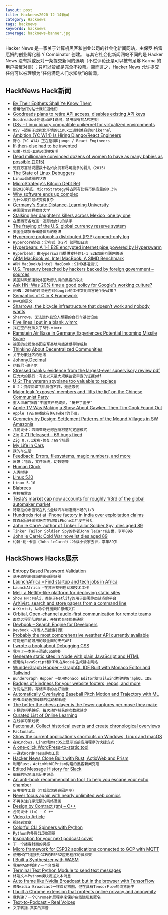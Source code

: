 ```yaml
---
layout: post
title: Hacknews2020-12-14新闻
category: Hacknews
tags: hacknews
keywords: hacknews
coverage: hacknews-banner.jpg
---
```


Hacker News 是一家关于计算机黑客和创业公司的社会化新闻网站，由保罗·格雷厄姆的创业孵化器 Y Combinator 创建。
与其它社会化新闻网站不同的是 Hacker News 没有踩或反对一条提交新闻的选项（不过评论还是可以被有足够 Karma 的用户投反对票）；只可以赞或是完全不投票。简而言之，Hacker News 允许提交任何可以被理解为“任何满足人们求知欲”的新闻。

## HackNews Hack新闻


- [By Their Epithets Shall Ye Know Them](https://newleftreview.org/issues/ii126/articles/michael-maar-by-their-epithets-shall-ye-know-them)
- `借着他们的贴士就知道他们`
- [Goodreads plans to retire API access, disables existing API keys](https://joealcorn.co.uk/blog/2020/goodreads-retiring-API)
- `Goodreads计划退出API访问，禁用现有的API密钥`
- [OSv – Linux binary compatible unikernel for virtualized environments](https://github.com/cloudius-systems/osv)
- `OSv –适用于虚拟化环境的Linux二进制兼容的unikernel`
- [Ambition (YC W14) Is Hiring Django/React Engineers](https://ambition.com/career/opportunity/full-stack-engineer/)
- `野心（YC W14）正在招聘Django / React Engineers`
- [If-then-else had to be invented](https://github.com/ericfischer/if-then-else/blob/master/if-then-else.md)
- `如果-然后-其他必须被发明`
- [Dead millionaire convinced dozens of women to have as many babies as possible (2015)](https://fivethirtyeight.com/features/how-a-dead-millionaire-convinced-dozens-of-women-to-have-as-many-babies-as-possible/)
- `死百万富翁说服数十名妇女拥有尽可能多的婴儿（2015）`
- [The State of Linux Debuggers](https://scattered-thoughts.net/writing/the-state-of-linux-debuggers/)
- `Linux调试器的状态`
- [MicroStrategy's Bitcoin Debt Bet](https://www.kevinrooke.com/post/microstrategys-bitcoin-debt-bet)
- `到2020年底，MicroStrategy将占所有比特币供应量的0.3％`
- [Why software ends up complex](https://alexgaynor.net/2020/nov/30/why-software-ends-up-complex/)
- `为什么软件最终变得复杂`
- [Germany's State Distance-Learning University](https://www.fernuni-hagen.de/english/)
- `德国国立远程教育大学`
- [Stalking her daughter’s killers across Mexico, one by one](https://www.nytimes.com/2020/12/13/world/americas/miriam-rodriguez-san-fernando.html)
- `在墨西哥各地逐一追踪她女儿的杀手`
- [The fraying of the U.S. global currency reserve system](https://www.lynalden.com/fraying-petrodollar-system/)
- `美国全球货币储备体系的崩溃`
- [Hypercore protocol: a distributed (P2P) append-only log](https://hypercore-protocol.org/)
- `Hypercore协议：分布式（P2P）仅附加日志`
- [Hyperbeam: A 1-1 E2E encrypted internet pipe powered by Hyperswarm](https://github.com/mafintosh/hyperbeam)
- `Hyperbeam：由Hyperswarm提供支持的1-1 E2E加密互联网管道`
- [ARM MacBook vs. Intel MacBook: A SIMD Benchmark](https://lemire.me/blog/2020/12/13/arm-macbook-vs-intel-macbook-a-simd-benchmark/)
- `ARM MacBook与Intel MacBook：SIMD基准测试`
- [U.S. Treasury breached by hackers backed by foreign government – sources](https://www.reuters.com/article/us-usa-cyber-amazon-com-exclsuive/u-s-treasury-breached-by-hackers-backed-by-foreign-government-sources-idUSKBN28N0PG)
- `美国财政部遭到外国政府支持的黑客的攻击`
- [Ask HN: Was 20% time a good policy for Google's working culture?](item?id=25397339)
- `问HN：20％的时间是否对Google的工作文化而言是个好政策？`
- [Semantics of C in K Framework](https://github.com/kframework/c-semantics)
- `K中C的语义`
- [Sharrows, the bicycle infrastructure that doesn’t work and nobody wants](https://macwright.com/2020/12/04/sharrows.html)
- `Sharrows，无法运作且没人想要的自行车基础设施`
- [Five lines I put in a blank .vimrc](https://swordandsignals.com/2020/12/13/5-lines-in-vimrc.html)
- `我在空白处插入了5行.vimrc`
- [Ramstein Air Base in Germany Experiences Potential Incoming Missile Scare](https://www.thedrive.com/the-war-zone/38131/ramstein-air-base-in-germany-experiences-potential-incoming-missile-scare)
- `德国的拉姆施泰因空军基地可能遭受导弹威胁`
- [Thinking About Decentralized Communities](https://gurlic.com/root/thinking-about-decentralized-communities)
- `关于分散社区的思考`
- [Johnny.Decimal](https://johnnydecimal.com/)
- `约翰尼·迪卡尔`
- [Stressed banks: evidence from the largest-ever supervisory review pdf](https://www.fdic.gov/analysis/cfr/working-papers/2020/cfr-wp2020-06.pdf)
- `压力大的银行：有史以来最大规模监管审查的证据pdf`
- [U-2: The veteran spyplane too valuable to replace](https://www.bbc.com/future/article/20201210-lockheed-u-2-spyplane)
- `U-2：资深间谍飞机价值不菲，无法取代`
- [Major leak 'exposes' members and 'lifts the lid' on the Chinese Communist Party](https://gitlab.com/shanghai-ccp-member-db/shanghai-ccp-member-db)
- `重大泄漏“揭露”中国共产党成员，“揭开了盖子”`
- [Apple TV Was Making a Show About Gawker. Then Tim Cook Found Out](https://www.nytimes.com/2020/12/13/business/media/apple-gawker-tim-cook.html)
- `Apple TV正在播放有关Gawker的节目。`
- [Geometry by Design: Settlement Patterns of the Mound Villages in SW Amazonia](https://journal.caa-international.org/articles/10.5334/jcaa.45/)
- `几何设计：西南亚马逊河丘陵村落的定居模式`
- [Zig 0.7.1 Released – 69 bugs fixed](https://ziglang.org/download/0.7.1/release-notes.html)
- `Zig 0.7.1发布-修复了69个错误`
- [My Life in Cars](https://www.newyorker.com/culture/culture-desk/my-life-in-cars)
- `我的车生活`
- [Feedback: Errors, filesystems, magic numbers, and more](http://rachelbythebay.com/w/2020/12/11/feedback/)
- `反馈：错误，文件系统，幻数等等`
- [Human Clock](https://humanclock.com/)
- `人类时钟`
- [Linux 5.10](https://lore.kernel.org/lkml/CAHk-=whCKhxNyKn1Arut8xUDKTwp3fWcCj_jbL5dbzkUmo45gQ@mail.gmail.com/T/#u)
- `Linux 5.10`
- [Blabrecs](https://mkremins.github.io/blabrecs/)
- `布拉布雷奇`
- [Tesla's market cap now accounts for roughly 1/3rd of the global automaker market](https://datamentary.net/psa-tesla-may-soon-be-as-big-as-all-other-automakers-combined/)
- `特斯拉的市值现在约占全球汽车制造商市场的1/3`
- [Hundreds riot at iPhone factory in India over exploitation claims](https://www.scmp.com/news/asia/south-asia/article/3113783/hundreds-riot-iphone-factory-india-over-exploitation-claims)
- `数百起因开采索赔而在印度iPhone工厂发生骚乱`
- [John le Carré, author of Tinker Tailor Soldier Spy, dies aged 89](https://www.theguardian.com/books/2020/dec/13/john-le-carre-author-of-tinker-tailor-soldier-spy-dies-aged-89)
- `Tinker Tailor Soldier Spy的作者John leCarré去世，享年89岁`
- [John le Carré: Cold War novelist dies aged 89](https://www.bbc.com/news/entertainment-arts-55297558)
- `约翰·勒·卡雷（John leCarré）：冷战小说家去世，享年89岁`


## HackShows Hacks展示

- [ Entropy Based Password Validation](https://github.com/lane-c-wagner/go-password-validator)
- `基于原始密码熵的密码验证器`
- [ LaunchAfrica – Find startup and tech jobs in Africa](https://launchafrica.io/)
- `LaunchAfrica –在非洲找到启动和技术工作`
- [ Meli, a Netlify-like platform for deploying static sites](https://github.com/getmeli/meli)
- `Show HN：Meli，类似于Netlify的用于部署静态站点的平台`
- [ ArXivist, search and store papers from a command line](https://github.com/njhofmann/arXivist)
- `ArXivist，从命令行搜索和存储文件`
- [ Orbital, Open-channel audio-first communication for remote teams](http://orbital.chat/)
- `面向远程团队的轨道，开放式音频优先通信`
- [ Devbook – Search Engine for Developers](https://usedevbook.com)
- `Devbook –开发人员搜索引擎`
- [ Probably the most comprehensive weather API currently available](item?id=25395769)
- `可能是目前可用的最全面的天气API`
- [ I wrote a book about Debugging CSS](http://debuggingcss.com/)
- `我写了一本关于调试CSS的书`
- [ Generate static sites in Node with plain JavaScript and HTML](https://github.com/chr15m/motionless)
- `使用纯JavaScript和HTML在Node中生成静态网站`
- [ WunderGraph Hopper – GraphQL IDE Built with Monaco Editor and Tailwind](https://github.com/wundergraph/hopper)
- `WunderGraph Hopper –使用Monaco Editor和Tailwind构建的GraphQL IDE`
- [ Badges of kindness for your website footers, repos, and more](https://kindspeech.org/badges/)
- `对网站页脚，存储库等的友好徽章`
- [ Automatically Overlaying Baseball Pitch Motion and Trajectory with ML](https://github.com/chonyy/ML-auto-baseball-pitching-overlay)
- `用ML自动叠加棒球的运动和轨迹`
- [ The better the chess player is the fewer captures per move they make](https://blog.chessvision.ai/average-captures-per-move-by-elo/)
- `下棋的棋手越好，每次动作捕获的次数就越少`
- [ Curated List of Online Learning](item?id=25402800)
- `在线学习策划表`
- [ Factonaut. Collect historical events and create chronological overviews](https://www.factonaut.com/)
- `Factonaut。`
- [ Show the current application's shortcuts on Windows, Linux and macOS](https://tkainrad.dev/posts/app-to-show-shortcuts-of-current-application-windows-linux-macos/)
- `在Windows，Linux和macOS上显示当前应用程序的快捷方式`
- [ A one-click WordPress-to-static tool](https://sitesauce.app/for/wordpress)
- `一键式WordPress静态工具`
- [ Hacker News Clone Built with Rust, ActixWeb and Prism](https://github.com/kaleidawave/hackernews-prism)
- `利用Rust，ActixWeb和Prism构建的黑客新闻克隆`
- [ Edited Message History for Slack](https://edited.chat/)
- `编辑的松弛消息历史记录`
- [ An anti-book recommendation tool, to help you escape your echo chamber](https://abooklikefoo.com/escape/)
- `反书推荐工具（可帮助您逃避回声室）`
- [ Never focus again with nearly unlimited web comics](https://github.com/jstrieb/procrastinate)
- `不再关注几乎无限的网络漫画`
- [ Design by Contract (tm) – C++](https://github.com/Bambofy/dbc_cpp)
- `合同设计（tm）– C ++`
- [ Video to Article](https://v2article.com/)
- `视频到文章`
- [ Colorful CLI Spinners with Python](https://github.com/willmcgugan/rich#status)
- `Python的多彩CLI微调器`
- [ Inspiration for your next podcast cover](https://coverart.xyz)
- `下一个播客封面的灵感`
- [ Micro framework for ESP32 applications connected to GCP with MQTT](https://github.com/oalpay/petit_gcp)
- `使用MQTT连接到GCP的ESP32应用程序的微框架`
- [ I Built a Synthesizer with WASM](https://timdaub.github.io/wasm-synth/)
- `我用WASM构建了一个合成器`
- [ Terminal Text Python Module to send text messages](https://github.com/mraza007/terminal-text)
- `终端文本Python模块发送文本消息`
- [ Auto frame like Nvidia Broadcast but in the browser with TensorFlow](https://www.appblit.com/autoframe)
- `像Nvidia Broadcast一样自动构图，但在具有TensorFlow的浏览器中`
- [ I built a Chrome extension that protects online privacy and anonymity](http://webwall.io/)
- `我构建了一个Chrome扩展程序来保护在线隐私和匿名`
- [ Text-to-Podcast – Real Voices](https://www.getpoise.co.uk/)
- `文字转播-真实的声音`

